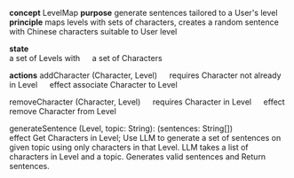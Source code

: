 **concept** LevelMap
**purpose** generate sentences tailored to a User's level
**principle** maps levels with sets of characters, creates a random sentence with Chinese characters suitable to User level

**state**  
a set of Levels with
  a set of Characters

**actions**
addCharacter (Character, Level)
  requires Character not already in Level
  effect associate Character to Level

removeCharacter (Character, Level)
  requires Character in Level
  effect remove Character from Level

generateSentence (Level, topic: String): (sentences: String[])  
    effect Get Characters in Level; Use LLM to generate a set of sentences on given topic using only characters in that Level. LLM takes a list of characters in Level and a topic. Generates valid sentences and Return sentences.
